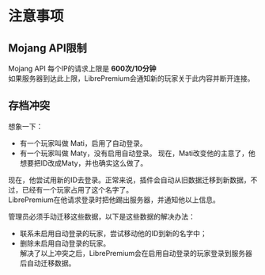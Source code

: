 # 注意事项
## Mojang API限制
Mojang API 每个IP的请求上限是 **600次/10分钟**  
如果服务器到达此上限，LibrePremium会通知新的玩家关于此内容并断开连接。  

## 存档冲突
想象一下：  
- 有一个玩家叫做 Mati，启用了自动登录。
- 有一个玩家叫做 Maty，没有启用自动登录。
现在，Mati改变他的主意了，他想要把ID改成Maty，并也确实这么做了。  
  
现在，他尝试用新的ID去登录。正常来说，插件会自动从旧数据迁移到新数据，不过，已经有一个玩家占用了这个名字了。  
LibrePremium在他请求登录时把他踢出服务器，并通知他以上信息。  
  
管理员必须手动迁移这些数据，以下是这些数据的解决办法：  
- 联系未启用自动登录的玩家，尝试移动他的ID到新的名字中；  
- 删除未启用自动登录的玩家。  
解决了以上冲突之后，LibrePremium会在启用自动登录的玩家登录到服务器后自动迁移数据。  
